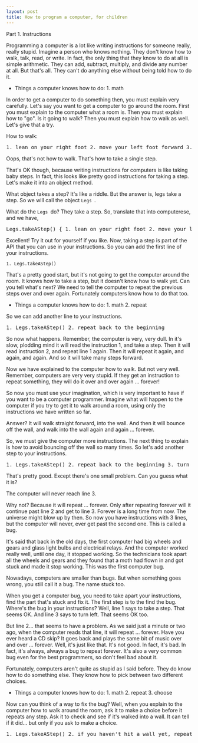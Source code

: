 ```yaml
---
layout: post
title: How to program a computer, for children 
---
```


Part 1. Instructions 

Programming a computer is a lot like writing instructions for someone really, really stupid. Imagine a person who knows nothing. They don't know how to walk, talk, read, or write. In fact, the only thing that they know to do at all is simple arithmetic. They can add, subtract, multiply, and divide any number at all. But that's all. They can't do anything else without being told how to do it. 

* Things a computer knows how to do: 1. math 

In order to get a computer to do something then, you must explain very carefully. Let's say you want to get a computer to go around the room. First you must explain to the computer what a room is. Then you must explain how to "go". Is it going to walk? Then you must explain how to walk as well. Let's give that a try. 

How to walk:

<pre>1. lean on your right foot 2. move your left foot forward 3. lean on your left foot 4. move your right foot forward </pre>

Oops, that's not how to walk. That's how to take a single step. 

That's OK though, because writing instructions for computers is like taking baby steps. In fact, this looks like pretty good instructions for taking a step. Let's make it into an object method. 

What object takes a step? It's like a riddle. But the answer is, legs take a step. So we will call the object <code>Legs </code>. 

What do the <code>Legs </code>do? They take a step. So, translate that into computerese, and we have,

<pre>Legs.takeAStep() { 1. lean on your right foot 2. move your left foot forward 3. lean on your left foot 4. move your right foot forward } </pre>

Excellent! Try it out for yourself if you like. Now, taking a step is part of the API that you can use in your instructions. So you can add the first line of your instructions.

<pre><code>1. Legs.takeAStep() </code></pre>

That's a pretty good start, but it's not going to get the computer around the room. It knows how to take a step, but it doesn't know how to walk yet. Can you tell what's next? We need to tell the computer to repeat the previous steps over and over again. Fortunately computers know how to do that too. 

* Things a computer knows how to do: 1. math 2. repeat 

So we can add another line to your instructions.

<pre>1. Legs.takeAStep() 2. repeat back to the beginning </pre>

So now what happens. Remember, the computer is very, very dull. In it's slow, plodding mind it will read the instruction 1, and take a step. Then it will read instruction 2, and repeat line 1 again. Then it will repeat it again, and again, and again. And so it will take many steps forward. 

Now we have explained to the computer how to walk. But not very well. Remember, computers are very very stupid. If they get an instruction to repeat something, they will do it over and over again ... forever! 

So now you must use your imagination, which is very important to have if you want to be a computer programmer. Imagine what will happen to the computer if you try to get it to walk around a room, using only the instructions we have written so far. 

Answer? It will walk straight forward, into the wall. And then it will bounce off the wall, and walk into the wall again and again ... forever. 

So, we must give the computer more instructions. The next thing to explain is how to avoid bouncing off the wall so many times. So let's add another step to your instructions.

<pre>1. Legs.takeAStep() 2. repeat back to the beginning 3. turn left </pre>

That's pretty good. Except there's one small problem. Can you guess what it is? 

The computer will never reach line 3. 

Why not? Because it will repeat ... forever. Only after repeating forever will it continue past line 2 and get to line 3. Forever is a long time from now. The universe might blow up by then. So now you have instructions with 3 lines, but the computer will never, ever get past the second one. This is called a bug. 

It's said that back in the old days, the first computer had big wheels and gears and glass light bulbs and electrical relays. And the computer worked really well, until one day, it stopped working. So the technicians took apart all the wheels and gears and they found that a moth had flown in and got stuck and made it stop working. This was the first computer bug. 

Nowadays, computers are smaller than bugs. But when something goes wrong, you still call it a bug. The name stuck too. 

When you get a computer bug, you need to take apart your instructions, find the part that's stuck and fix it. The first step is to the find the bug. Where's the bug in your instructions? Well, line 1 says to take a step. That seems OK. And line 3 says to turn left. That seems OK too. 

But line 2... that seems to have a problem. As we said just a minute or two ago, when the computer reads that line, it will repeat ... forever. Have you ever heard a CD skip? It goes back and plays the same bit of music over and over ... forever. Well, it's just like that. It's not good. In fact, it's bad. In fact, it's always, always a bug to repeat forever. It's also a very common bug even for the best programmers, so don't feel bad about it. 

Fortunately, computers aren't quite as stupid as I said before. They do know how to do something else. They know how to pick between two different choices. 

* Things a computer knows how to do: 1. math 2. repeat 3. choose 

Now can you think of a way to fix the bug? Well, when you explain to the computer how to walk around the room, ask it to make a choice before it repeats any step. Ask it to check and see if it's walked into a wall. It can tell if it did... but only if you ask to make a choice.

<pre>1. Legs.takeAStep() 2. if you haven't hit a wall yet, repeat back to the beginning 3. turn left </pre>
